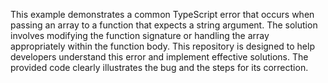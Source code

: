 This example demonstrates a common TypeScript error that occurs when passing an array to a function that expects a string argument.  The solution involves modifying the function signature or handling the array appropriately within the function body. This repository is designed to help developers understand this error and implement effective solutions. The provided code clearly illustrates the bug and the steps for its correction.
